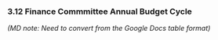 ### 3.12 Finance Commmittee Annual Budget Cycle
*(MD note: Need to convert from the Google Docs table format)*
